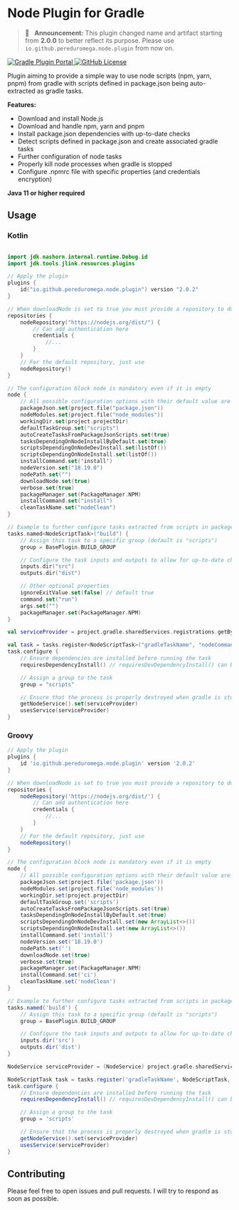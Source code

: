 # Node Plugin for Gradle

> 📣 &nbsp;&nbsp;**Announcement:** This plugin changed name and artifact starting from **2.0.0** to better 
> reflect its purpose. Please use `io.github.pereduromega.node.plugin` from now on.

[![Gradle Plugin Portal](https://img.shields.io/gradle-plugin-portal/v/io.github.pereduromega.node.plugin?label=Gradle%20Plugin%20Portal)
](https://plugins.gradle.org/plugin/io.github.pereduromega.node.plugin)
[![GitHub License](https://img.shields.io/github/license/PeredurOmega/GradleNodePlugin?label=License)
](https://github.com/PeredurOmega/GradleNodePlugin/blob/main/LICENSE)

Plugin aiming to provide a simple way to use node scripts (npm, yarn, pnpm) from gradle with scripts defined in
package.json being auto-extracted as gradle tasks.

**Features:**

* Download and install Node.js
* Download and handle npm, yarn and pnpm
* Install package.json dependencies with up-to-date checks
* Detect scripts defined in package.json and create associated gradle tasks
* Further configuration of node tasks
* Properly kill node processes when gradle is stopped
* Configure .npmrc file with specific properties (and credentials encryption)

**Java 11 or higher required**

## Usage

### Kotlin

```kotlin

import jdk.nashorn.internal.runtime.Debug.id
import jdk.tools.jlink.resources.plugins

// Apply the plugin
plugins {
    id("io.github.pereduromega.node.plugin") version "2.0.2"
}

// When downloadNode is set to true you must provide a repository to download node
repositories {
    nodeRepository("https://nodejs.org/dist/") {
        // Can add authentication here
        credentials {
            //...
        }
    }
    // For the default repository, just use
    nodeRepository()
}

// The configuration block node is mandatory even if it is empty
node {
    // All possible configuration options with their default value are shown below
    packageJson.set(project.file("package.json"))
    nodeModules.set(project.file("node_modules"))
    workingDir.set(project.projectDir)
    defaultTaskGroup.set("scripts")
    autoCreateTasksFromPackageJsonScripts.set(true)
    tasksDependingOnNodeInstallByDefault.set(true)
    scriptsDependingOnNodeDevInstall.set(listOf())
    scriptsDependingOnNodeInstall.set(listOf())
    installCommand.set('install')
    nodeVersion.set("18.19.0")
    nodePath.set("")
    downloadNode.set(true)
    verbose.set(true)
    packageManager.set(PackageManager.NPM)
    installCommand.set("install")
    cleanTaskName.set("nodeClean")
}

// Example to further configure tasks extracted from scripts in package.json
tasks.named<NodeScriptTask>("build") {
    // Assign this task to a specific group (default is "scripts")
    group = BasePlugin.BUILD_GROUP

    // Configure the task inputs and outputs to allow for up-to-date checks
    inputs.dir("src")
    outputs.dir("dist")

    // Other optional properties
    ignoreExitValue.set(false) // default true
    command.set("run")
    args.set("")
    packageManager.set(PackageManager.NPM)
}

val serviceProvider = project.gradle.sharedServices.registrations.getByName(NodeService.NAME) as NodeService

val task = tasks.register<NodeScriptTask>("gradleTaskName", "nodeCommand")
task.configure {
    // Ensure dependencies are installed before running the task
    requiresDependencyInstall() // requiresDevDependencyInstall() can be used to only install dev dependencies

    // Assign a group to the task
    group = "scripts"

    // Ensure that the process is properly destroyed when gradle is stopped
    getNodeService().set(serviceProvider)
    usesService(serviceProvider)
}
```

### Groovy

```groovy
// Apply the plugin
plugins {
    id 'io.github.pereduromega.node.plugin' version '2.0.2'
}

// When downloadNode is set to true you must provide a repository to download node
repositories {
    nodeRepository('https://nodejs.org/dist/') {
        // Can add authentication here
        credentials {
            //...
        }
    }
    // For the default repository, just use
    nodeRepository()
}

// The configuration block node is mandatory even if it is empty
node {
    // All possible configuration options with their default value are shown below
    packageJson.set(project.file('package.json'))
    nodeModules.set(project.file('node_modules'))
    workingDir.set(project.projectDir)
    defaultTaskGroup.set('scripts')
    autoCreateTasksFromPackageJsonScripts.set(true)
    tasksDependingOnNodeInstallByDefault.set(true)
    scriptsDependingOnNodeDevInstall.set(new ArrayList<>())
    scriptsDependingOnNodeInstall.set(new ArrayList<>())
    installCommand.set('install')
    nodeVersion.set('18.19.0')
    nodePath.set('')
    downloadNode.set(true)
    verbose.set(true)
    packageManager.set(PackageManager.NPM)
    installCommand.set('ci')
    cleanTaskName.set('nodeClean')
}

// Example to further configure tasks extracted from scripts in package.json
tasks.named('build') {
    // Assign this task to a specific group (default is "scripts")
    group = BasePlugin.BUILD_GROUP

    // Configure the task inputs and outputs to allow for up-to-date checks
    inputs.dir('src')
    outputs.dir('dist')
}

NodeService serviceProvider = (NodeService) project.gradle.sharedServices.registrations.getByName(NodeService.NAME)

NodeScriptTask task = tasks.register('gradleTaskName', NodeScriptTask, 'nodeCommand')
task.configure {
    // Ensure dependencies are installed before running the task
    requiresDependencyInstall() // requiresDevDependencyInstall() can be used to only install dev dependencies

    // Assign a group to the task
    group = 'scripts'

    // Ensure that the process is properly destroyed when gradle is stopped
    getNodeService().set(serviceProvider)
    usesService(serviceProvider)
}
```

## Contributing

Please feel free to open issues and pull requests. I will try to respond as soon as possible.